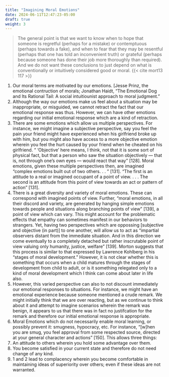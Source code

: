 ```yaml
---
title: "Imagining Moral Emotions"
date: 2024-06-11T12:47:23-05:00
draft: true
weight: 3
---
```


> The general point is that we want to know when to hope that someone is regretful (perhaps for a mistake) or contemptuous (perhaps towards a fake), and when to fear that they may be resentful (perhaps that one has told an inconvenient truth) or grateful (perhaps because someone has done their job more thoroughly than required). And we do not want these conclusions to just depend on what is conventionally or intuitively considered good or moral. {{< cite mort13 117 >}}

1. Our moral terms are motivated by our emotions. [Jesse Prinz, the emotional contruction of morals;
Jonathan Haidt, “The Emotional Dog and Its Rational Tail: A social intuitiounist approach to moral
judgment.”
2. Although the way our emotions make us feel about a situation may be inappropriate, or misguided, we
cannot retract the fact that our emotional response was thus. However, we can have other emotions
regarding our initial emotional response which are a kind of retraction.
3. There are some emotions which allow us multiple perspectives. For instance, we might imagine a
subjective perspective, say you feel the pain your friend might have experienced when his girlfriend
broke up with him, but you might also have access to a more objective emotion wherein you feel the
hurt caused by your friend when he cheated on his girlfriend. “ ‘Objective’ here means, I think, not
that it is some sort of physical fact, but that a person who saw the situation objectively — that is,
not through one’s own eyes — would react that way” [128]. Moral emotions, given these multiple
perspectives then, are imagined “complex emotions built out of two others. . . ” [131]. “The first is an
attitude to a real or imagined occupant of a point of view. . . . The second is an attitude from this
point of view towards an act or pattern of action” [131].
4. There is a great diversity and variety of moral emotions. These can correspond with imagined points
of view. Further, “moral emotions, in all their discord and variety, are generated by hanging simple
emotions towards people and situations along branching points of view” [139], a point of view which
can vary. This might account for the problematic effects that empathy can sometimes manifest in our
behaviors to strangers. Yet, having two perspectives which are oppossing [subjective and objective (in
part)] to one another, will allow us to act as “impartial observers distant from the immediate situation.
And in this direction we come eventually to a completely detached but rather inscrutable point of
view valuing only humanity, justice, welfare” [139]. Morton suggests that this process is similar to that
expressed by Lawrence Kohlberg in his “stages of moral development.” However, it is not clear whether
this is something that occurs when a child matures through the stages of development from child to adult, or is it something relegated only to a kind of moral development which I think can come about
later in life also.
5. However, this varied perspective can also to not discount immediately our emotional responses to
situations. For instance, we might have an emotional experience because someone mentioned a crude
remark. We might initially think that we are over reacting, but as we continue to think about it and
attempt to imagine scenarios wherein the remark was benign, it appears to us that there was in fact no
justifcation for the remark and therefore our initial emotional response is appropriate.
6. Moral Emotions which do not necessarily enable moral learning, or possibly prevent it: smugness,
hypocracy, etc. For instance, “[w]hen you are smug, you feel approval from some respected source,
directed at your general character and actions” [150]. This allows three things:
7. An attitude to others wherein you hold some advantage over them.
8. You become satisfied in your current state and therefore do not need change of any kind.
9. 1 and 2 lead to complacency wherein you become comfortable in maintaining ideas of superiority
over others; even if these ideas are not warranted.


